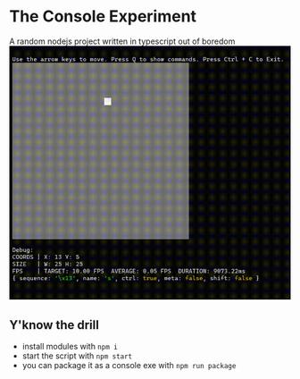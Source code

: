 # The Console Experiment
 A random nodejs project written in typescript out of boredom
![showcase](the-gif-in-question.gif)

## Y'know the drill
- install modules with `npm i`
- start the script with `npm start`
- you can package it as a console exe with `npm run package`
